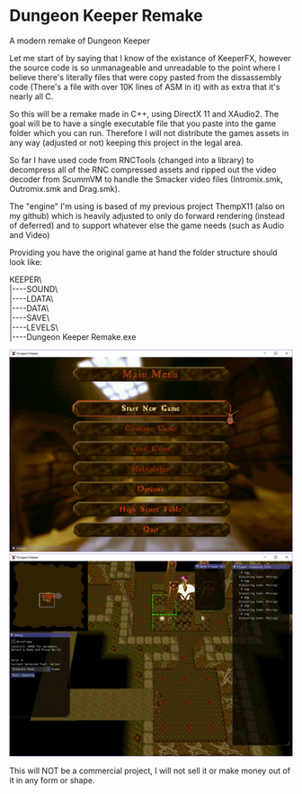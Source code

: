# Dungeon Keeper Remake
A modern remake of Dungeon Keeper

Let me start of by saying that I know of the existance of KeeperFX, however the source code is so unmanageable and unreadable to the point where I believe there's literally files that were copy pasted from the dissassembly code (There's a file with over 10K lines of ASM in it) with as extra that it's nearly all C.

So this will be a remake made in C++, using DirectX 11 and XAudio2. The goal will be to have a single executable file that you paste into the game folder which you can run. Therefore I will not distribute the games assets in any way (adjusted or not) keeping this project in the legal area.

So far I have used code from RNCTools (changed into a library) to decompress all of the RNC compressed assets and ripped out the video decoder from ScummVM to handle the Smacker video files (Intromix.smk, Outromix.smk and Drag.smk).

The "engine" I'm using is based of my previous project ThempX11 (also on my github) which is heavily adjusted to only do forward rendering (instead of deferred) and to support whatever else the game needs (such as Audio and Video)

Providing you have the original game at hand the folder structure should look like:


KEEPER\\   
|----SOUND\\   
|----LDATA\\   
|----DATA\\   
|----SAVE\\   
|----LEVELS\\   
|----Dungeon Keeper Remake.exe

![Screenshot](https://github.com/Themperror/Dungeon-Keeper-Remake/blob/master/DKImage1.png)
![Screenshot](https://github.com/Themperror/Dungeon-Keeper-Remake/blob/master/DKImage2.png)

This will NOT be a commercial project, I will not sell it or make money out of it in any form or shape.
